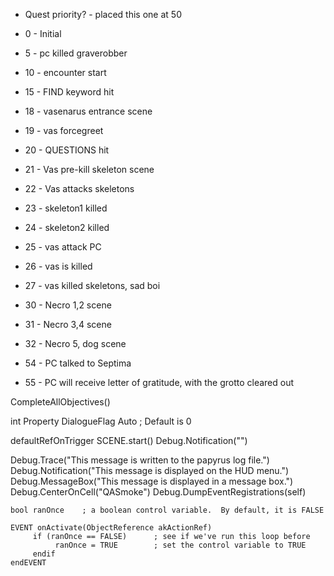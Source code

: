 - Quest priority? - placed this one at 50

- 0 - Initial
- 5 - pc killed graverobber
- 10 - encounter start
- 15 - FIND keyword hit
- 18 - vasenarus entrance scene
- 19 - vas forcegreet
- 20 - QUESTIONS hit
- 21 - Vas pre-kill skeleton scene
- 22 - Vas attacks skeletons
- 23 - skeleton1 killed
- 24 - skeleton2 killed
- 25 - vas attack PC
- 26 - vas is killed
- 27 - vas killed skeletons, sad boi
- 30 - Necro 1,2 scene
- 31 - Necro 3,4 scene
- 32 - Necro 5, dog scene
- 54 - PC talked to Septima
- 55 - PC will receive letter of gratitude, with the grotto cleared out

CompleteAllObjectives()

int Property DialogueFlag Auto ; Default is 0

defaultRefOnTrigger
SCENE.start()
Debug.Notification("")


Debug.Trace("This message is written to the papyrus log file.")
Debug.Notification("This message is displayed on the HUD menu.")
Debug.MessageBox("This message is displayed in a message box.")
Debug.CenterOnCell("QASmoke")
Debug.DumpEventRegistrations(self)

```
bool ranOnce    ; a boolean control variable.  By default, it is FALSE

EVENT onActivate(ObjectReference akActionRef)
     if (ranOnce == FALSE)      ; see if we've run this loop before
          ranOnce = TRUE        ; set the control variable to TRUE
     endif
endEVENT
```